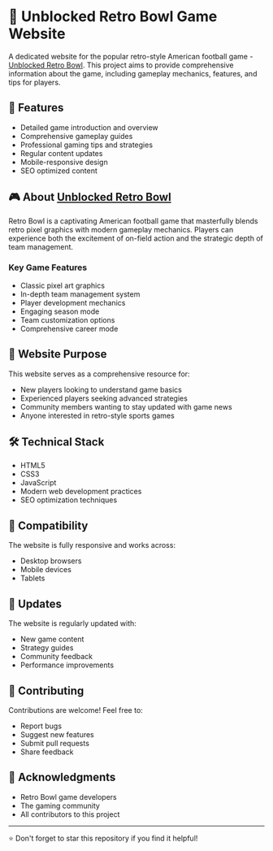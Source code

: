 # 🏈 Unblocked Retro Bowl Game Website

A dedicated website for the popular retro-style American football game - [Unblocked Retro Bowl](https://sites.google.com/view/unblockedretrobowlgame/). This project aims to provide comprehensive information about the game, including gameplay mechanics, features, and tips for players.

## 🌟 Features

- Detailed game introduction and overview
- Comprehensive gameplay guides
- Professional gaming tips and strategies
- Regular content updates
- Mobile-responsive design
- SEO optimized content

## 🎮 About [Unblocked Retro Bowl](https://sites.google.com/view/unblockedretrobowlgame/)

Retro Bowl is a captivating American football game that masterfully blends retro pixel graphics with modern gameplay mechanics. Players can experience both the excitement of on-field action and the strategic depth of team management.

### Key Game Features
- Classic pixel art graphics
- In-depth team management system
- Player development mechanics
- Engaging season mode
- Team customization options
- Comprehensive career mode

## 🚀 Website Purpose

This website serves as a comprehensive resource for:
- New players looking to understand game basics
- Experienced players seeking advanced strategies
- Community members wanting to stay updated with game news
- Anyone interested in retro-style sports games

## 🛠️ Technical Stack

- HTML5
- CSS3
- JavaScript
- Modern web development practices
- SEO optimization techniques

## 📱 Compatibility

The website is fully responsive and works across:
- Desktop browsers
- Mobile devices
- Tablets

## 🔄 Updates

The website is regularly updated with:
- New game content
- Strategy guides
- Community feedback
- Performance improvements

## 🤝 Contributing

Contributions are welcome! Feel free to:
- Report bugs
- Suggest new features
- Submit pull requests
- Share feedback

## 🙏 Acknowledgments

- Retro Bowl game developers
- The gaming community
- All contributors to this project

---
⭐ Don't forget to star this repository if you find it helpful!
